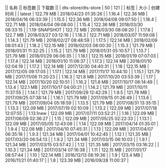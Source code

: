 || 名称 || 标签数 || 下载数 ||
| dts-store/dts-store | 50 | 121 | 
| 标签 | 大小 | 创建时间 |
| latest | 122.79 MB | 2018/04/23 01:35:26 | 
| 1.16.4 | 122.36 MB | 2018/04/16 06:33:39 | 
| 1.15.5 | 122.36 MB | 2018/04/08 09:07:50 | 
| 1.18.4 | 122.71 MB | 2018/04/04 09:08:00 | 
| 1.15.4 | 122.36 MB | 2018/03/30 08:33:15 | 
| 1.19-SNAPSHOT | 122.72 MB | 2018/03/30 08:08:20 | 
| 1.17.6 | 122.7 MB | 2018/03/27 03:12:16 | 
| 1.18.3 | 122.71 MB | 2018/03/07 11:59:08 | 
| 1.14.3 | 121.79 MB | 2018/02/27 08:48:59 | 
| 1.17.5 | 122.14 MB | 2018/02/09 08:01:43 | 
| 1.18.2 | 122.15 MB | 2018/02/03 08:00:30 | 
| 1.15.3 | 121.79 MB | 2018/01/31 11:32:25 | 
| 1.15.2 | 121.79 MB | 2018/01/31 05:10:57 | 
| 1.13.7 | 121.79 MB | 2018/01/29 06:06:35 | 
| 1.18.1 | 122.15 MB | 2018/01/19 07:07:03 | 
| 1.17.4 | 122.14 MB | 2018/01/10 11:06:37 | 
| 1.17.3 | 122.14 MB | 2018/01/10 02:04:19 | 
| 1.17.2 | 122.14 MB | 2017/12/30 04:40:31 | 
| 1.18 | 122.15 MB | 2017/12/05 09:17:05 | 
| 1.17.1 | 122.14 MB | 2017/11/17 10:44:10 | 
| 1.15.1 | 121.79 MB | 2017/11/06 11:20:23 | 
| 1.16.3 | 121.8 MB | 2017/10/20 03:53:39 | 
| 1.17 | 122.14 MB | 2017/10/20 02:10:51 | 
| 1.16.2 | 121.8 MB | 2017/10/17 06:14:49 | 
| 1.13.4 | 122.1 MB | 2017/10/17 04:00:21 | 
| 1.14.2 | 121.79 MB | 2017/10/11 11:37:55 | 
| 1.14.1 | 121.79 MB | 2017/09/29 12:42:29 | 
| 1.9.5 | 121.78 MB | 2017/09/25 07:38:14 | 
| 1.16.1 | 121.79 MB | 2017/09/15 01:26:49 | 
| 1.13.6 | 121.79 MB | 2017/09/04 05:18:59 | 
| 1.13.5 | 121.79 MB | 2017/08/31 13:35:15 | 
| 1.13.3 | 122.09 MB | 2017/07/19 02:10:09 | 
| 1.13.2 | 122.09 MB | 2017/07/18 12:07:55 | 
| 1.13.1new | 122.09 MB | 2017/07/11 03:52:21 | 
| 1.16 | 122.09 MB | 2017/06/09 02:36:27 | 
| 1.15 | 122.09 MB | 2017/05/25 02:22:33 | 
| 1.13.1 | 122.09 MB | 2017/05/05 12:43:09 | 
| 1.14 | 122.09 MB | 2017/04/14 01:35:01 | 
| 1.9.4 | 122.08 MB | 2017/04/10 07:45:31 | 
| 1.13 | 122.09 MB | 2017/04/07 06:35:16 | 
| 1.9.3 | 121.34 MB | 2017/04/01 10:42:45 | 
| 1.12.1 | 121.35 MB | 2017/03/20 06:54:13 | 
| 1.9.2 | 121.34 MB | 2017/03/15 06:10:03 | 
| 1.9.1 | 121.34 MB | 2017/03/15 03:57:42 | 
| 1.12 | 121.35 MB | 2017/03/15 03:16:22 | 
| 1.10.3 | 121.34 MB | 2017/03/14 07:16:38 | 
| 1.11 | 122.15 MB | 2017/01/17 08:57:44 | 
| 1.10 | 122.14 MB | 2016/12/13 08:19:36 | 
| 1.9 | 123.4 MB | 2016/11/21 01:40:17 | 
| 1.8 | 123.39 MB | 2016/09/28 11:00:37 | 
